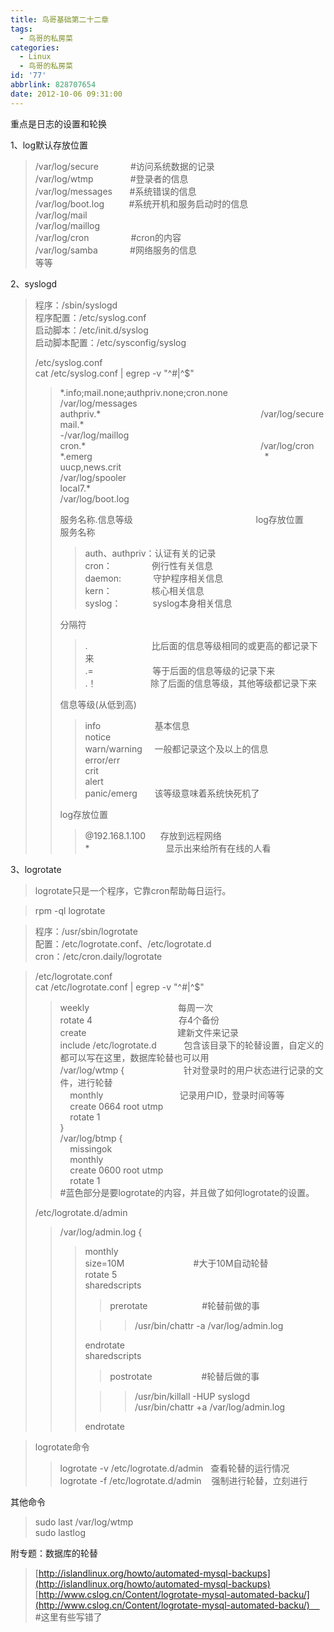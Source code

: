 ```yaml
---
title: 鸟哥基础第二十二章
tags:
  - 鸟哥的私房菜
categories:
  - Linux
  - 鸟哥的私房菜
id: '77'
abbrlink: 828707654
date: 2012-10-06 09:31:00
---
```


重点是日志的设置和轮换  
  
1、log默认存放位置  

> /var/log/secure             #访问系统数据的记录  
> /var/log/wtmp               #登录者的信息  
> /var/log/messages       #系统错误的信息  
> /var/log/boot.log          #系统开机和服务启动时的信息  
> /var/log/mail               
> /var/log/maillog  
> /var/log/cron                 #cron的内容  
> /var/log/samba             #网络服务的信息  
> 等等  
>   

2、syslogd  

> 程序：/sbin/syslogd  
> 程序配置：/etc/syslog.conf  
> 启动脚本：/etc/init.d/syslog  
> 启动脚本配置：/etc/sysconfig/syslog  
>   
> /etc/syslog.conf  
> cat /etc/syslog.conf | egrep -v "^#|^$"  
> 
> > \*.info;mail.none;authpriv.none;cron.none                /var/log/messages  
> > authpriv.\*                                                                 /var/log/secure  
> > mail.\*                                                                       -/var/log/maillog  
> > cron.\*                                                                       /var/log/cron  
> > \*.emerg                                                                      \*  
> > uucp,news.crit                                                         /var/log/spooler  
> > local7.\*                                                                    /var/log/boot.log  
> >   
> > 服务名称.信息等级                                                  log存放位置  
> > 服务名称  
> > 
> > > auth、authpriv：认证有关的记录  
> > > cron：                例行性有关信息  
> > > daemon:             守护程序相关信息  
> > > kern：                核心相关信息  
> > > syslog：             syslog本身相关信息  
> > 
> >   
> > 分隔符  
> > 
> > > .                          比后面的信息等级相同的或更高的都记录下来  
> > > .=                        等于后面的信息等级的记录下来  
> > > .！                      除了后面的信息等级，其他等级都记录下来  
> > 
> >   
> > 信息等级(从低到高)  
> > 
> > > info                      基本信息  
> > > notice  
> > > warn/warning     一般都记录这个及以上的信息  
> > > error/err  
> > > crit  
> > > alert  
> > > panic/emerg       该等级意味着系统快死机了  
> > 
> >   
> > log存放位置  
> > 
> > > @192.168.1.100      存放到远程网络  
> > > \*                               显示出来给所有在线的人看  
> 
>   

3、logrotate  

> logrotate只是一个程序，它靠cron帮助每日运行。  

> rpm -ql logrotate  

> 程序：/usr/sbin/logrotate  
> 配置：/etc/logrotate.conf、/etc/logrotate.d  
> cron：/etc/cron.daily/logrotate  
>   

> /etc/logrotate.conf  
> cat /etc/logrotate.conf | egrep -v "^#|^$"  
> 
> > weekly                                    每周一次  
> > rotate 4                                   存4个备份  
> > create                                     建新文件来记录  
> > include /etc/logrotate.d           包含该目录下的轮替设置，自定义的都可以写在这里，数据库轮替也可以用  
> > /var/log/wtmp {                        针对登录时的用户状态进行记录的文件，进行轮替  
> >     monthly                               记录用户ID，登录时间等等  
> >     create 0664 root utmp  
> >     rotate 1  
> > }  
> > /var/log/btmp {  
> >     missingok  
> >     monthly  
> >     create 0600 root utmp  
> >     rotate 1  
> > #蓝色部分是要logrotate的内容，并且做了如何logrotate的设置。  
> >   
> 
> /etc/logrotate.d/admin  
> 
> > /var/log/admin.log {  
> > 
> > > monthly  
> > > size=10M                            #大于10M自动轮替  
> > > rotate 5  
> > > sharedscripts  
> > > 
> > > > prerotate                      #轮替前做的事  
> > > 
> > > > > /usr/bin/chattr -a /var/log/admin.log  
> > > 
> > > endrotate  
> > > sharedscripts        
> > > 
> > > > postrotate                    #轮替后做的事         
> > > 
> > > > > /usr/bin/killall -HUP syslogd  
> > > > > /usr/bin/chattr +a /var/log/admin.log  
> > > 
> > > endrotate  
> 
>   

> logrotate命令  
> 
> > logrotate -v /etc/logrotate.d/admin   查看轮替的运行情况  
> > logrotate -f /etc/logrotate.d/admin    强制进行轮替，立刻进行  

  
  
其他命令  

> sudo last /var/log/wtmp   
> sudo lastlog  
>   

附专题：数据库的轮替  

> [http://islandlinux.org/howto/automated-mysql-backups](http://islandlinux.org/howto/automated-mysql-backups)  
> [http://www.cslog.cn/Content/logrotate-mysql-automated-backu/](http://www.cslog.cn/Content/logrotate-mysql-automated-backu/)     #这里有些写错了